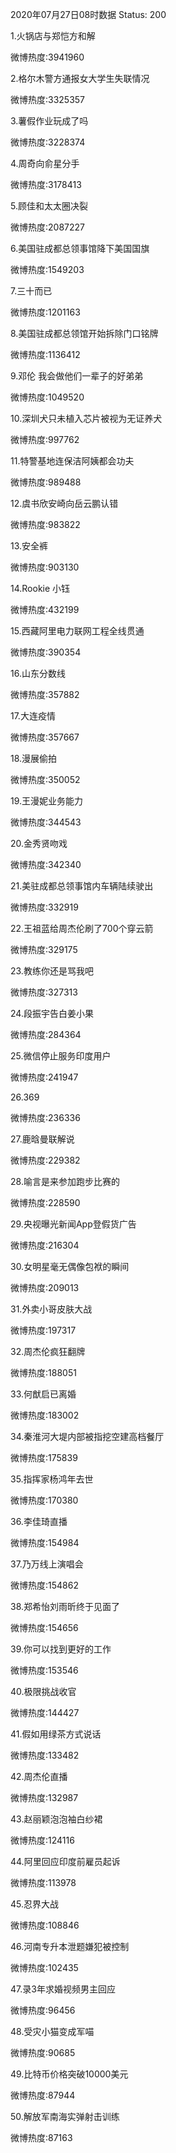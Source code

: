 2020年07月27日08时数据
Status: 200

1.火锅店与郑恺方和解

微博热度:3941960

2.格尔木警方通报女大学生失联情况

微博热度:3325357

3.薯假作业玩成了吗

微博热度:3228374

4.周奇向俞星分手

微博热度:3178413

5.顾佳和太太圈决裂

微博热度:2087227

6.美国驻成都总领事馆降下美国国旗

微博热度:1549203

7.三十而已

微博热度:1201163

8.美国驻成都总领馆开始拆除门口铭牌

微博热度:1136412

9.邓伦 我会做他们一辈子的好弟弟

微博热度:1049520

10.深圳犬只未植入芯片被视为无证养犬

微博热度:997762

11.特警基地连保洁阿姨都会功夫

微博热度:989488

12.虞书欣安崎向岳云鹏认错

微博热度:983822

13.安全裤

微博热度:903130

14.Rookie 小钰

微博热度:432199

15.西藏阿里电力联网工程全线贯通

微博热度:390354

16.山东分数线

微博热度:357882

17.大连疫情

微博热度:357667

18.漫展偷拍

微博热度:350052

19.王漫妮业务能力

微博热度:344543

20.金秀贤吻戏

微博热度:342340

21.美驻成都总领事馆内车辆陆续驶出

微博热度:332919

22.王祖蓝给周杰伦刷了700个穿云箭

微博热度:329175

23.教练你还是骂我吧

微博热度:327313

24.段振宇告白姜小果

微博热度:284364

25.微信停止服务印度用户

微博热度:241947

26.369

微博热度:236336

27.鹿晗曼联解说

微博热度:229382

28.喻言是来参加跑步比赛的

微博热度:228590

29.央视曝光新闻App登假货广告

微博热度:216304

30.女明星毫无偶像包袱的瞬间

微博热度:209013

31.外卖小哥皮肤大战

微博热度:197317

32.周杰伦疯狂翻牌

微博热度:188051

33.何猷启已离婚

微博热度:183002

34.秦淮河大堤内部被指挖空建高档餐厅

微博热度:175839

35.指挥家杨鸿年去世

微博热度:170380

36.李佳琦直播

微博热度:154984

37.乃万线上演唱会

微博热度:154862

38.郑希怡刘雨昕终于见面了

微博热度:154656

39.你可以找到更好的工作

微博热度:153546

40.极限挑战收官

微博热度:144427

41.假如用绿茶方式说话

微博热度:133482

42.周杰伦直播

微博热度:132987

43.赵丽颖泡泡袖白纱裙

微博热度:124116

44.阿里回应印度前雇员起诉

微博热度:113978

45.忍界大战

微博热度:108846

46.河南专升本泄题嫌犯被控制

微博热度:102435

47.录3年求婚视频男主回应

微博热度:96456

48.受灾小猫变成军喵

微博热度:90685

49.比特币价格突破10000美元

微博热度:87944

50.解放军南海实弹射击训练

微博热度:87163

